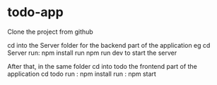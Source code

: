 # todo-app
Clone the project from github

cd into the Server folder for the backend part of the application
eg cd Server
run: npm install
run npm run dev to start the server

After that, in the same folder
cd into todo the frontend part of the application
cd todo
run : npm install
run : npm start
